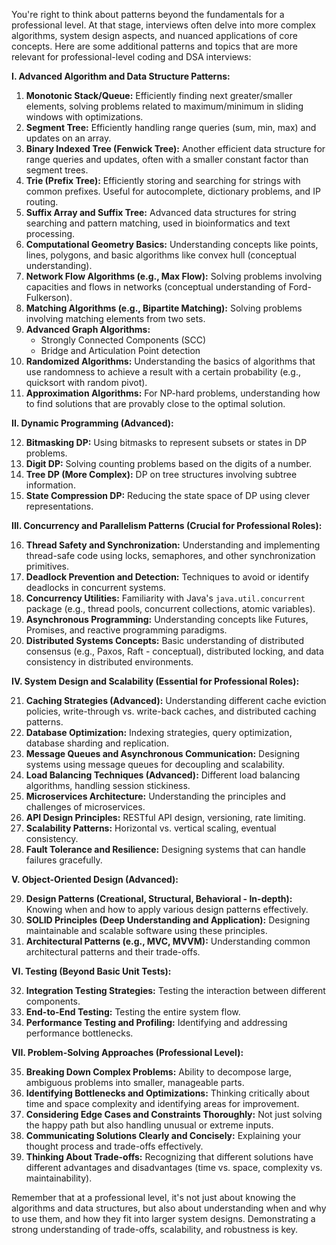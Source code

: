 You're right to think about patterns beyond the fundamentals for a professional level. At that stage, interviews often delve into more complex algorithms, system design aspects, and nuanced applications of core concepts. Here are some additional patterns and topics that are more relevant for professional-level coding and DSA interviews:

**I. Advanced Algorithm and Data Structure Patterns:**

1.  **Monotonic Stack/Queue:** Efficiently finding next greater/smaller elements, solving problems related to maximum/minimum in sliding windows with optimizations.
2.  **Segment Tree:** Efficiently handling range queries (sum, min, max) and updates on an array.
3.  **Binary Indexed Tree (Fenwick Tree):** Another efficient data structure for range queries and updates, often with a smaller constant factor than segment trees.
4.  **Trie (Prefix Tree):** Efficiently storing and searching for strings with common prefixes. Useful for autocomplete, dictionary problems, and IP routing.
5.  **Suffix Array and Suffix Tree:** Advanced data structures for string searching and pattern matching, used in bioinformatics and text processing.
6.  **Computational Geometry Basics:** Understanding concepts like points, lines, polygons, and basic algorithms like convex hull (conceptual understanding).
7.  **Network Flow Algorithms (e.g., Max Flow):** Solving problems involving capacities and flows in networks (conceptual understanding of Ford-Fulkerson).
8.  **Matching Algorithms (e.g., Bipartite Matching):** Solving problems involving matching elements from two sets.
9.  **Advanced Graph Algorithms:**
    * Strongly Connected Components (SCC)
    * Bridge and Articulation Point detection
10. **Randomized Algorithms:** Understanding the basics of algorithms that use randomness to achieve a result with a certain probability (e.g., quicksort with random pivot).
11. **Approximation Algorithms:** For NP-hard problems, understanding how to find solutions that are provably close to the optimal solution.

**II. Dynamic Programming (Advanced):**

12. **Bitmasking DP:** Using bitmasks to represent subsets or states in DP problems.
13. **Digit DP:** Solving counting problems based on the digits of a number.
14. **Tree DP (More Complex):** DP on tree structures involving subtree information.
15. **State Compression DP:** Reducing the state space of DP using clever representations.

**III. Concurrency and Parallelism Patterns (Crucial for Professional Roles):**

16. **Thread Safety and Synchronization:** Understanding and implementing thread-safe code using locks, semaphores, and other synchronization primitives.
17. **Deadlock Prevention and Detection:** Techniques to avoid or identify deadlocks in concurrent systems.
18. **Concurrency Utilities:** Familiarity with Java's `java.util.concurrent` package (e.g., thread pools, concurrent collections, atomic variables).
19. **Asynchronous Programming:** Understanding concepts like Futures, Promises, and reactive programming paradigms.
20. **Distributed Systems Concepts:** Basic understanding of distributed consensus (e.g., Paxos, Raft - conceptual), distributed locking, and data consistency in distributed environments.

**IV. System Design and Scalability (Essential for Professional Roles):**

21. **Caching Strategies (Advanced):** Understanding different cache eviction policies, write-through vs. write-back caches, and distributed caching patterns.
22. **Database Optimization:** Indexing strategies, query optimization, database sharding and replication.
23. **Message Queues and Asynchronous Communication:** Designing systems using message queues for decoupling and scalability.
24. **Load Balancing Techniques (Advanced):** Different load balancing algorithms, handling session stickiness.
25. **Microservices Architecture:** Understanding the principles and challenges of microservices.
26. **API Design Principles:** RESTful API design, versioning, rate limiting.
27. **Scalability Patterns:** Horizontal vs. vertical scaling, eventual consistency.
28. **Fault Tolerance and Resilience:** Designing systems that can handle failures gracefully.

**V. Object-Oriented Design (Advanced):**

29. **Design Patterns (Creational, Structural, Behavioral - In-depth):** Knowing when and how to apply various design patterns effectively.
30. **SOLID Principles (Deep Understanding and Application):** Designing maintainable and scalable software using these principles.
31. **Architectural Patterns (e.g., MVC, MVVM):** Understanding common architectural patterns and their trade-offs.

**VI. Testing (Beyond Basic Unit Tests):**

32. **Integration Testing Strategies:** Testing the interaction between different components.
33. **End-to-End Testing:** Testing the entire system flow.
34. **Performance Testing and Profiling:** Identifying and addressing performance bottlenecks.

**VII. Problem-Solving Approaches (Professional Level):**

35. **Breaking Down Complex Problems:** Ability to decompose large, ambiguous problems into smaller, manageable parts.
36. **Identifying Bottlenecks and Optimizations:** Thinking critically about time and space complexity and identifying areas for improvement.
37. **Considering Edge Cases and Constraints Thoroughly:** Not just solving the happy path but also handling unusual or extreme inputs.
38. **Communicating Solutions Clearly and Concisely:** Explaining your thought process and trade-offs effectively.
39. **Thinking About Trade-offs:** Recognizing that different solutions have different advantages and disadvantages (time vs. space, complexity vs. maintainability).

Remember that at a professional level, it's not just about knowing the algorithms and data structures, but also about understanding when and why to use them, and how they fit into larger system designs. Demonstrating a strong understanding of trade-offs, scalability, and robustness is key.